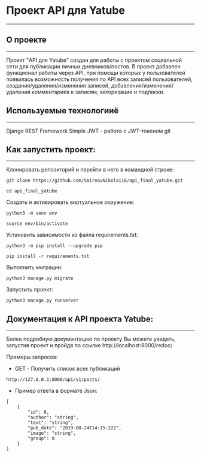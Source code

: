# Проект API для Yatube
____

## О проекте
____

Проект "API для Yatube" создан для работы с проектом социальной сети для публикации личных дневников/постов. В проект добавлен функционал работы через API, при помощи которых у пользователей появилась возможность получения по API всех записей пользователей, создания/удаления/изменения записей, добавления/изменения/удаления комментариев к записям, авторизации и подписки.

## Используемые технологииё
____

Django REST Framework
Simple JWT - работа с JWT-токеном
git

## Как запустить проект:
____

Клонировать репозиторий и перейти в него в командной строке:

```
git clone https://github.com/SmirnovNikolai16/api_final_yatube.git
```

```
cd api_final_yatube
```

Cоздать и активировать виртуальное окружение:

```
python3 -m venv env
```

```
source env/bin/activate
```

Установить зависимости из файла requirements.txt:

```
python3 -m pip install --upgrade pip
```

```
pip install -r requirements.txt
```

Выполнить миграции:

```
python3 manage.py migrate
```

Запустить проект:

```
python3 manage.py runserver
```

## Документация к API проекта Yatube:
____

Более подробную документацию по проекту Вы можете увидеть, запустив проект и пройдя по ссылке http://localhost:8000/redoc/

Примеры запросов:

* GET - Получить список всех публикаций

```
http://127.0.0.1:8000/api/v1/posts/
```

* Пример ответа в формате Json:

```
[
    {
        "id": 0,
        "author": "string",
        "text": "string",
        "pub_date": "2019-08-24T14:15:22Z",
        "image": "string",
        "group": 0
    }
]
```
